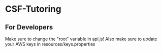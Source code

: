 # CSF-Tutoring

## For Developers
  Make sure to change the "root" variable in api.js!
  Also make sure to update your AWS keys in resources/keys.properties


